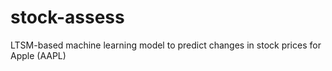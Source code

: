# stock-assess
LTSM-based machine learning model to predict changes in stock prices for Apple (AAPL)
